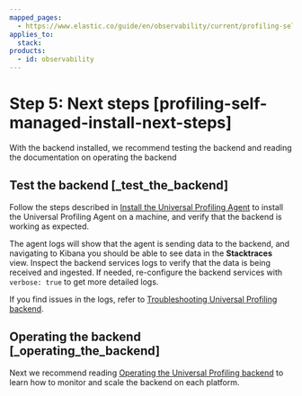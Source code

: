 ```yaml
---
mapped_pages:
  - https://www.elastic.co/guide/en/observability/current/profiling-self-managed-install-next-steps.html
applies_to:
  stack:
products:
  - id: observability
---
```


# Step 5: Next steps [profiling-self-managed-install-next-steps]

With the backend installed, we recommend testing the backend and reading the documentation on operating the backend


## Test the backend [_test_the_backend]

Follow the steps described in [Install the Universal Profiling Agent](get-started-with-universal-profiling.md#profiling-install-profiling-agent) to install the Universal Profiling Agent on a machine, and verify that the backend is working as expected.

The agent logs will show that the agent is sending data to the backend, and navigating to Kibana you should be able to see data in the **Stacktraces** view. Inspect the backend services logs to verify that the data is being received and ingested. If needed, re-configure the backend services with `verbose: true` to get more detailed logs.

If you find issues in the logs, refer to [Troubleshooting Universal Profiling backend](/troubleshoot/observability/troubleshoot-your-universal-profiling-agent-deployment/troubleshoot-universal-profiling-backend.md).


## Operating the backend [_operating_the_backend]

Next we recommend reading [Operating the Universal Profiling backend](operate-universal-profiling-backend.md) to learn how to monitor and scale the backend on each platform.
